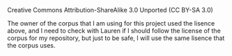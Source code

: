 Creative Commons Attribution-ShareAlike 3.0 Unported (CC BY-SA 3.0)

The owner of the corpus that I am using for this project used the lisence above, and I need to check with Lauren if I should follow the license of the corpus for my repository, but just to be safe, I will use the same lisence that the corpus uses.